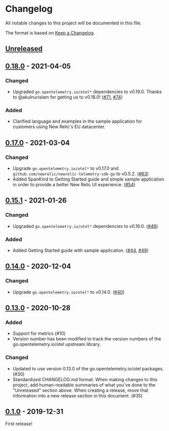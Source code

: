 # Changelog

All notable changes to this project will be documented in this file.

The format is based on [Keep a Changelog](https://keepachangelog.com/en/1.0.0/).

## [Unreleased]



## [0.18.0] - 2021-04-05

### Changed
 - Upgraded `go.opentelemetry.io/otel*` dependencies to v0.19.0. Thanks to @akulnurislam for getting us to v0.18.0! ([#71](https://github.com/newrelic/opentelemetry-exporter-go/pull/71), [#74](https://github.com/newrelic/opentelemetry-exporter-go/pull/74))

### Added
- Clarified language and examples in the sample application for customers using 
New Relic's EU datacenter.

## [0.17.0] - 2021-03-04

### Changed

- Upgrade `go.opentelemetry.io/otel*` to v0.17.0 and `github.com/newrelic/newrelic-telemetry-sdk-go` to v0.5.2.
  ([#63](https://github.com/newrelic/opentelemetry-exporter-go/pull/63))
- Added SpanKind to Getting Started guide and simple sample application in order
  to provide a better New Relic UI experience.
  ([#54](https://github.com/newrelic/opentelemetry-exporter-go/pull/54))

## [0.15.1] - 2021-01-26

### Changed

- Upgraded `go.opentelemetry.io/otel*` dependencies to v0.16.0. ([#48](https://github.com/newrelic/opentelemetry-exporter-go/pull/48))

### Added

- Added Getting Started guide with sample application. ([#44](https://github.com/newrelic/opentelemetry-exporter-go/pull/44), [#49](https://github.com/newrelic/opentelemetry-exporter-go/pull/49))

## [0.14.0] - 2020-12-04

### Changed

- Upgrade `go.opentelemetry.io/otel*` to v0.14.0. ([#40](https://github.com/newrelic/opentelemetry-exporter-go/pull/40))

## [0.13.0] - 2020-10-28

### Added

- Support for metrics (#10)
- Version number has been modified to track the version numbers of the
  go.opentelemetry.io/otel upstream library.

### Changed

- Updated to use version 0.13.0 of the go.opentelemetry.io/otel packages. (#30)
- Standardized CHANGELOG.md format. When making changes to this project, add
  human-readable summaries of what you've done to the "Unreleased" section
  above. When creating a release, move that information into a new release
  section in this document. (#35)

## [0.1.0] - 2019-12-31

First release!

[Unreleased]: https://github.com/newrelic/opentelemetry-exporter-go/compare/v0.18.0...HEAD
[0.18.0]: https://github.com/newrelic/opentelemetry-exporter-go/compare/v0.17.0...v0.18.0
[0.17.0]: https://github.com/newrelic/opentelemetry-exporter-go/compare/v0.15.1...v0.17.0
[0.15.1]: https://github.com/newrelic/opentelemetry-exporter-go/compare/v0.14.0...v0.15.1
[0.14.0]: https://github.com/newrelic/opentelemetry-exporter-go/compare/v0.13.0...v0.14.0
[0.13.0]: https://github.com/newrelic/opentelemetry-exporter-go/compare/v0.1.0...v0.13.0
[0.1.0]: https://github.com/newrelic/opentelemetry-exporter-go/releases/tag/v0.1.0
